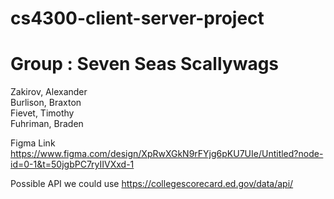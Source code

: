 # cs4300-client-server-project

# Group : Seven Seas Scallywags
Zakirov, Alexander  
Burlison, Braxton  
Fievet, Timothy  
Fuhriman, Braden

Figma Link
https://www.figma.com/design/XpRwXGkN9rFYjg6pKU7UIe/Untitled?node-id=0-1&t=50jgbPC7ryIIVXxd-1

Possible API we could use
https://collegescorecard.ed.gov/data/api/
